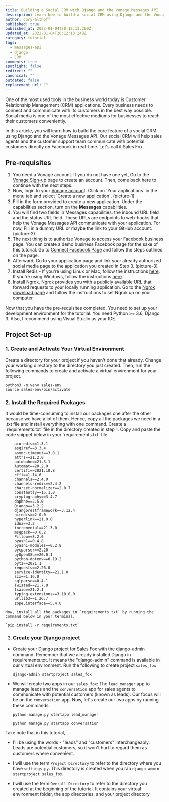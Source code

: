 ```yaml
---
title: Building a Social CRM with Django and the Vonage Messages API
description: Learn how to build a social CRM using Django and the Vonage Messages API
author: cory-althoff
published: true
published_at: 2022-01-04T20:12:13.200Z
updated_at: 2022-01-04T20:12:13.243Z
category: tutorial
tags:
  - messages-api
  - django
  - CRM
comments: true
spotlight: false
redirect: ""
canonical: ""
outdated: false
replacement_url: ""
---
```

One of the most used tools in the business world today is Customer Relationship Management (CRM) applications. Every business needs to connect and communicate with its customers in the best way possible. Social media is one of the most effective mediums for businesses to reach their customers conveniently.

In this article, you will learn how to build the core feature of a social CRM using Django and the Vonage Messages API. Our social CRM will help sales agents and the customer support team communicate with potential customers directly on Facebook in real-time. Let's call it Sales Fox.

## Pre-requisites

1. You need a Vonage account. If you do not have one yet, Go to the [Vonage Sign-up](<1. https://dashboard.nexmo.com/sign-up>) page to create an account. Then, come back here to continue with the next steps.
2. Now, login to your [Vonage accoun](https://dashboard.nexmo.com/sign-in)t. Click on \`Your applications\` in the menu tab and select \`Create a new application\`. (picture-1)
3. Fill in the form provided to create a new application. Under the capabilities section, turn on the **Messages** capabilities.
4. You will find two fields in Messages capabilities: the inbound URL field and the status URL field. These URLs are endpoints to web-hooks that help the Vonage Messages API communicate with your application. For now, Fill in a dummy URL or maybe the link to your GitHub account. (picture-2)
5. The next thing is to authorize Vonage to access your Facebook business page. You can create a demo business Facebook page for the sake of this tutorial. Go to [Connect Facebook Page](<1. https://dashboard.nexmo.com/messages/social-channels/facebook-connect>) and follow the steps outlined on the page.
6. Afterward, Go to your application page and link your already authorized social media page to the application you created in Step 3. (picture-3)
7. Install Redis - If you're using Linux or Mac, follow the instructions [here](<1. https://redis.io/topics/quickstart#installing-redis>). If you're using Windows, follow the instructions [here](<1. https://redis.com/blog/redis-on-windows-10/>).
8. Install Ngrok. Ngrok provides you with a publicly available URL that forward requests to your locally running application. Go to the [Ngrok download page](https://ngrok.com/download) and follow the instructions to set Ngrok up on your computer.

Now that you have the pre-requisites completed. You need to set up your development environment for the tutorial. You need Python >= 3.6, Django 3. Also, I recommend using Visual Studio as your IDE.

## Project Set-up

### 1. Create and Activate Your Virtual Environment

Create a directory for your project if you haven't done that already. Change your working directory to the directory you just created. Then, run the following commands to create and activate a virtual environment for your project.

```
python3 -m venv sales-env
source sales-env/bin/activate
```

### 2. Install the Required Packages

It would be time-consuming to install our packages one after the other because we have a lot of them. Hence, copy all the packages we need in a .txt file and install everything with one command. Create a \`requirements.txt\` file in the directory created in step 1. Copy and paste the code snippet below in your \`requirements.txt\` file.

```
    aioredis==1.3.1
	asgiref==3.3.4
	async-timeout==3.0.1
	attrs==21.2.0
	autobahn==21.3.1
	Automat==20.2.0
	certifi==2021.10.8
	cffi==1.14.6
	channels==2.4.0
	channels-redis==2.4.2
	charset-normalizer==2.0.7
	constantly==15.1.0
	cryptography==3.4.7
	daphne==2.5.0
	Django==3.2.2
	djangorestframework==3.12.4
	hiredis==2.0.0
	hyperlink==21.0.0
	idna==3.2
	incremental==21.3.0
	msgpack==0.6.2
	Pillow==8.2.0
	pyasn1==0.4.8
	pyasn1-modules==0.2.8
	pycparser==2.20
	pyOpenSSL==20.0.1
	python-dotenv==0.19.2
	pytz==2021.1
	requests==2.26.0
	service-identity==21.1.0
	six==1.16.0
	sqlparse==0.4.1
	Twisted==21.7.0
	txaio==21.2.1
	typing-extensions==3.10.0.0
	urllib3==1.26.7
	zope.interface==5.4.0

```
	Now, install all the packages in `requirements.txt` by running the command below in your terminal.

	`pip install -r requirements.txt`

3. ### Create your Django project

- Create your Django project for Sales Fox with the django-admin command. Remember that we already installed Django in requirements.txt. It means the "django-admin" command is available in our virtual environment. Run the following to create project `sales_fox`

	`django-admin startproject sales_fox`

- We will create two apps in our `sales_fox`: The `lead_manager` app to manage leads and the `conversation` app for sales agents to communicate with potential customers (known as leads). Our focus will be on the `conversation` app. Now, let's create our two apps by running these commands.

	`python manage.py startapp lead_manager`

	`python manage.py startapp conversation`

Take note that in this tutorial,

- I'll be using the words - "leads" and "customers" interchangeably. Leads are potential customers, so it won't hurt to regard them as customers where convenient.

- I will use the term `Project Directory` to refer to the directory where you have `settings.py`. This directory is created when you ran `django-admin startproject sales_fox`.

- I will use the term `Overall Directory` to refer to the directory you created at the beginning of the tutorial. It contains your virtual environment folder, the app directories, and your project directory
